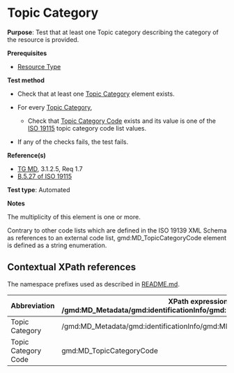 # Topic Category 

**Purpose**: Test that at least one Topic category describing the category of the resource is provided.

**Prerequisites**

* [Resource Type](./resource-type.md)

**Test method**

* Check that at least one [Topic Category](#topicCategory) element exists.

* For every [Topic Category](#topicCategory),

    * Check that [Topic Category Code](#topicCategoryCode) exists and its value is one of the [ISO 19115](http://inspire.ec.europa.eu/metadata-codelist/TopicCategory) topic category code list values.

* If any of the checks fails, the test fails.

**Reference(s)**	 

* [TG MD](./README.md#ref_TG_MD), 3.1.2.5, Req 1.7
* [B.5.27 of ISO 19115](http://inspire.ec.europa.eu/metadata-codelist/TopicCategory)

**Test type**: Automated

**Notes**

The multiplicity of this element is one or more.

Contrary to other code lists which are defined in the ISO 19139 XML Schema as references to an external code list, gmd:MD_TopicCategoryCode element is defined as a string enumeration.

## Contextual XPath references

The namespace prefixes used as described in [README.md](./README.md#namespaces).

Abbreviation                                   |  XPath expression (relative to /gmd:MD_Metadata/gmd:identificationInfo/gmd:MD_DataIdentification/gmd:topicCategory)
-----------------------------------------------| -------------------------------------------------------------------------
<a name="topicCategory"></a> Topic Category  | /gmd:MD_Metadata/gmd:identificationInfo/gmd:MD_DataIdentification/gmd:topicCategory
<a name="topicCategoryCode"></a> Topic Category Code  | gmd:MD_TopicCategoryCode
